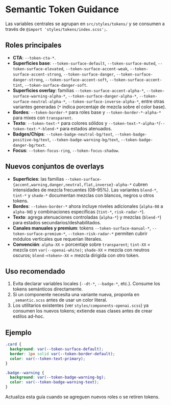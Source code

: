 # Semantic Token Guidance

Las variables centrales se agrupan en `src/styles/tokens/` y se consumen a través de `@import 'styles/tokens/index.scss';`.

## Roles principales
- **CTA**: `--token-cta-*`.
- **Superficies base**: `--token-surface-default`, `--token-surface-muted`, `--token-surface-elevated`, `--token-surface-accent-weak`, `--token-surface-accent-strong`, `--token-surface-danger`, `--token-surface-danger-strong`, `--token-surface-accent-soft`, `--token-surface-accent-tint`, `--token-surface-danger-soft`.
- **Superficies overlay**: familias `--token-surface-accent-alpha-*`, `--token-surface-warning-alpha-*`, `--token-surface-danger-alpha-*`, `--token-surface-neutral-alpha-*`, `--token-surface-inverse-alpha-*`, entre otras variantes generadas (`*` indica porcentaje de mezcla sobre el color base).
- **Bordes**: `--token-border-*` para roles base y `--token-border-*-alpha-*` para mixes con `transparent`.
- **Texto**: `--token-text-*` para colores sólidos y `--token-text-*-alpha-*`/`--token-text-*-blend-*` para estados atenuados.
- **Badges/Chips**: `--token-badge-neutral-bg/text`, `--token-badge-positive-bg/text`, `--token-badge-warning-bg/text`, `--token-badge-danger-bg/text`.
- **Focus**: `--token-focus-ring`, `--token-focus-shadow`.

## Nuevos conjuntos de overlays
- **Superficies**: las familias `--token-surface-{accent,warning,danger,neutral,flat,inverse}-alpha-*` cubren intensidades de mezcla frecuentes (08–95%). Las variantes `blend-*`, `tint-*` y `shade-*` documentan mezclas con blancos, negros u otros tokens.
- **Bordes**: `--token-border-*` ahora incluye niveles adicionales (`alpha-08` a `alpha-90`) y combinaciones específicas (`tint-*`, `risk-radar-*`).
- **Texto**: agrega atenuaciones controladas (`alpha-*`) y mezclas (`blend-*`) para estados secundarios/deshabilitados.
- **Canales manuales y premium**: tokens `--token-surface-manual-*`, `--token-surface-premium-*`, `--token-risk-radar-*` permiten cubrir módulos verticales que requerían literales.
- **Convención**: `alpha-XX` = porcentaje sobre `transparent`; `tint-XX` = mezcla con `var(--openai-white)`; `shade-XX` = mezcla con neutros oscuros; `blend-<token>-XX` = mezcla dirigida con otro token.

## Uso recomendado
1. Evita declarar variables locales (`--dt-*`, `--badge-*`, etc.). Consume los tokens semánticos directamente.
2. Si un componente necesita una variante nueva, proponla en `_semantic.scss` antes de usar un color literal.
3. Los utilitarios existentes (ver `styles/components-openai.scss`) ya consumen los nuevos tokens; extiende esas clases antes de crear estilos ad-hoc.

## Ejemplo
```scss
.card {
  background: var(--token-surface-default);
  border: 1px solid var(--token-border-default);
  color: var(--token-text-primary);
}

.badge--warning {
  background: var(--token-badge-warning-bg);
  color: var(--token-badge-warning-text);
}
```

Actualiza esta guía cuando se agreguen nuevos roles o se retiren tokens.
